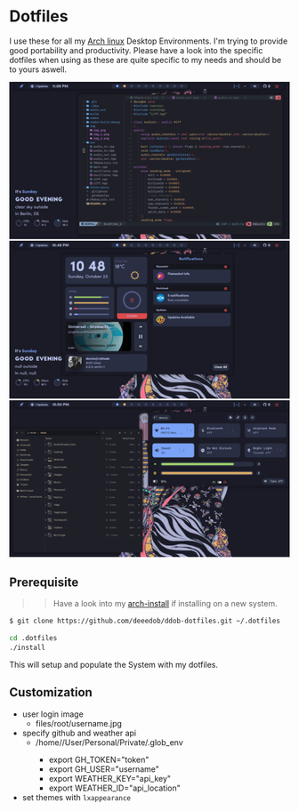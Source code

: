 # Dotfiles

I use these for all my [Arch linux](https://archlinux.org/about)
Desktop Environments. I'm trying to provide good portability and productivity.
Please have a look into the specific dotfiles when using as these are
quite specific to my needs and should be to yours aswell.

![img]( images/screen1.png )
![img]( images/screen2.png )
![img]( images/screen3.png )

## Prerequisite

>> Have a look into my [arch-install](https://github.com/deeedob/arch-install)
>> if installing on a new system.

```bash
$ git clone https://github.com/deeedob/ddob-dotfiles.git ~/.dotfiles
```

```bash
cd .dotfiles
./install
```

This will setup and populate the System with my dotfiles.

## Customization

- user login image
  - files/root/username.jpg
- specify github and weather api
  - /home/<user>/User/Personal/Private/.glob_env
    - export GH_TOKEN=\"token\"
    - export GH_USER=\"username\"
    - export WEATHER_KEY=\"api_key\"
    - export WEATHER_ID=\"api_location\"
- set themes with `lxappearance`
